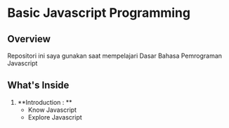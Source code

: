 # Basic Javascript Programming

## Overview
Repositori ini saya gunakan saat mempelajari Dasar Bahasa Pemrograman Javascript

## What's Inside
1. **Introduction : **
     * Know Javascript
     * Explore Javascript
